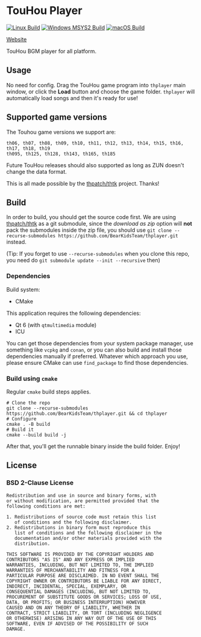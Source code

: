 # TouHou Player

[![Linux Build](https://github.com/BearKidsTeam/thplayer/actions/workflows/linux.yml/badge.svg)](https://github.com/BearKidsTeam/thplayer/actions/workflows/linux.yml) [![Windows MSYS2 Build](https://github.com/BearKidsTeam/thplayer/actions/workflows/windows-msys2.yml/badge.svg)](https://github.com/BearKidsTeam/thplayer/actions/workflows/windows-msys2.yml) [![macOS Build](https://github.com/BearKidsTeam/thplayer/actions/workflows/macos.yml/badge.svg)](https://github.com/BearKidsTeam/thplayer/actions/workflows/macos.yml)

[Website](https://bearkidsteam.github.io/thplayer/)

TouHou BGM player for all platform.

## Usage

No need for config. Drag the TouHou game program into `thplayer` main window, or click the **Load** button and choose the game folder. `thplayer` will automatically load songs and then it's ready for use!

## Supported game versions

The Touhou game versions we support are: 

``` plain
th06, th07, th08, th09, th10, th11, th12, th13, th14, th15, th16, th17, th18, th19
th095, th125, th128, th143, th165, th185
```

Future TouHou releases should also supported as long as ZUN doesn't change the data format.

This is all made possible by the [thpatch/thtk](https://github.com/thpatch/thtk/) project. Thanks!

## Build

In order to build, you should get the source code first. We are using [thpatch/thtk](https://github.com/thpatch/thtk/) as a git submodule, since the *download as zip* option will **not** pack the submodules inside the zip file, you should use `git clone --recurse-submodules https://github.com/BearKidsTeam/thplayer.git` instead.

(Tip: If you forget to use `--recurse-submodules` when you clone this repo, you need do `git submodule update --init --recursive` then)

### Dependencies

Build system:

- CMake

This application requires the following dependencies:

- Qt 6 (with `qtmultimedia` module)
- ICU

You can get those dependencies from your system package manager, use something like `vcpkg` and `conan`, or you can also build and install those dependencies manually if preferred. Whatever which approach you use, please ensure CMake can use `find_package` to find those dependencies.

### Build using `cmake`

Regular `cmake` build steps applies.

``` shell
# Clone the repo
git clone --recurse-submodules https://github.com/BearKidsTeam/thplayer.git && cd thplayer
# Configure
cmake . -B build
# Build it
cmake --build build -j
```

After that, you'll get the runnable binary inside the build folder. Enjoy!

## License

### BSD 2-Clause License

``` plain
Redistribution and use in source and binary forms, with
or without modification, are permitted provided that the
following conditions are met:

1. Redistributions of source code must retain this list
   of conditions and the following disclaimer.
2. Redistributions in binary form must reproduce this
   list of conditions and the following disclaimer in the
   documentation and/or other materials provided with the
   distribution.

THIS SOFTWARE IS PROVIDED BY THE COPYRIGHT HOLDERS AND
CONTRIBUTORS "AS IS" AND ANY EXPRESS OR IMPLIED
WARRANTIES, INCLUDING, BUT NOT LIMITED TO, THE IMPLIED
WARRANTIES OF MERCHANTABILITY AND FITNESS FOR A
PARTICULAR PURPOSE ARE DISCLAIMED. IN NO EVENT SHALL THE
COPYRIGHT OWNER OR CONTRIBUTORS BE LIABLE FOR ANY DIRECT,
INDIRECT, INCIDENTAL, SPECIAL, EXEMPLARY, OR
CONSEQUENTIAL DAMAGES (INCLUDING, BUT NOT LIMITED TO,
PROCUREMENT OF SUBSTITUTE GOODS OR SERVICES; LOSS OF USE,
DATA, OR PROFITS; OR BUSINESS INTERRUPTION) HOWEVER
CAUSED AND ON ANY THEORY OF LIABILITY, WHETHER IN
CONTRACT, STRICT LIABILITY, OR TORT (INCLUDING NEGLIGENCE
OR OTHERWISE) ARISING IN ANY WAY OUT OF THE USE OF THIS
SOFTWARE, EVEN IF ADVISED OF THE POSSIBILITY OF SUCH
DAMAGE.
```
